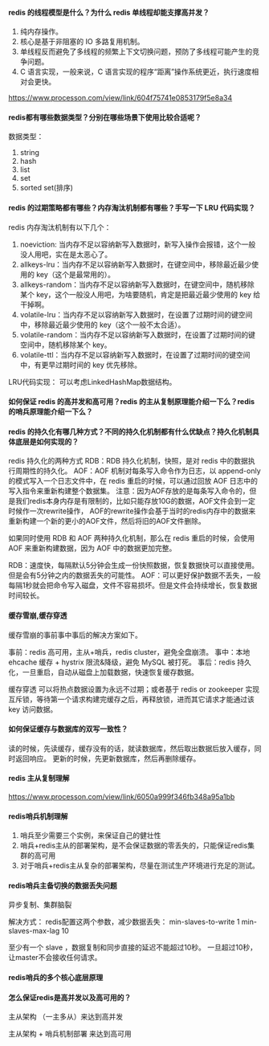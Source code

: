 #### redis 的线程模型是什么？为什么 redis 单线程却能支撑高并发？
1. 纯内存操作。
2. 核心是基于非阻塞的 IO 多路复用机制。
3. 单线程反而避免了多线程的频繁上下文切换问题，预防了多线程可能产生的竞争问题。
4. C 语言实现，一般来说，C 语言实现的程序“距离”操作系统更近，执行速度相对会更快。

https://www.processon.com/view/link/604f75741e0853179f5e8a34

#### redis都有哪些数据类型？分别在哪些场景下使用比较合适呢？
数据类型：
1. string
2. hash
3. list
4. set
5. sorted set(排序)

#### redis 的过期策略都有哪些？内存淘汰机制都有哪些？手写一下 LRU 代码实现？
redis 内存淘汰机制有以下几个：
1. noeviction: 当内存不足以容纳新写入数据时，新写入操作会报错，这个一般没人用吧，实在是太恶心了。
2. allkeys-lru：当内存不足以容纳新写入数据时，在键空间中，移除最近最少使用的 key（这个是最常用的）。
3. allkeys-random：当内存不足以容纳新写入数据时，在键空间中，随机移除某个 key，这个一般没人用吧，为啥要随机，肯定是把最近最少使用的 key 给干掉啊。
4. volatile-lru：当内存不足以容纳新写入数据时，在设置了过期时间的键空间中，移除最近最少使用的 key（这个一般不太合适）。
5. volatile-random：当内存不足以容纳新写入数据时，在设置了过期时间的键空间中，随机移除某个 key。
6. volatile-ttl：当内存不足以容纳新写入数据时，在设置了过期时间的键空间中，有更早过期时间的 key 优先移除。


LRU代码实现：
可以考虑LinkedHashMap数据结构。

#### 如何保证 redis 的高并发和高可用？redis 的主从复制原理能介绍一下么？redis 的哨兵原理能介绍一下么？

#### redis 的持久化有哪几种方式？不同的持久化机制都有什么优缺点？持久化机制具体底层是如何实现的？
redis 持久化的两种方式
RDB：RDB 持久化机制，快照，是对 redis 中的数据执行周期性的持久化。
AOF：AOF 机制对每条写入命令作为日志，以 append-only 的模式写入一个日志文件中，在 redis 重启的时候，可以通过回放 AOF 日志中的写入指令来重新构建整个数据集。
    注意：因为AOF存放的是每条写入命令的，但是我们redis本身内存是有限制的，比如只能存放10G的数据，AOF文件会到一定时候作一次rewrite操作，
        AOF的rewrite操作会基于当时的redis内存中的数据来重新构建一个新的更小的AOF文件，然后将旧的AOF文件删除。

如果同时使用 RDB 和 AOF 两种持久化机制，那么在 redis 重启的时候，会使用 AOF 来重新构建数据，因为 AOF 中的数据更加完整。


RDB：速度快，每隔默认5分钟会生成一份快照数据，恢复数据快可以直接使用。但是会有5分钟之内的数据丢失的可能性。
AOF：可以更好保护数据不丢失，一般每隔1秒就会把命令写入磁盘，文件不容易损坏。但是文件会持续增长，恢复数据时间较长。

#### 缓存雪崩,缓存穿透
缓存雪崩的事前事中事后的解决方案如下。

事前：redis 高可用，主从+哨兵，redis cluster，避免全盘崩溃。
事中：本地 ehcache 缓存 + hystrix 限流&降级，避免 MySQL 被打死。
事后：redis 持久化，一旦重启，自动从磁盘上加载数据，快速恢复缓存数据。

缓存穿透
可以将热点数据设置为永远不过期；或者基于 redis or zookeeper 实现互斥锁，等待第一个请求构建完缓存之后，再释放锁，进而其它请求才能通过该 key 访问数据。


#### 如何保证缓存与数据库的双写一致性？
读的时候，先读缓存，缓存没有的话，就读数据库，然后取出数据后放入缓存，同时返回响应。
更新的时候，先更新数据库，然后再删除缓存。

#### redis 主从复制理解
https://www.processon.com/view/link/6050a999f346fb348a95a1bb

#### redis哨兵机制理解
1. 哨兵至少需要三个实例，来保证自己的健壮性
2. 哨兵+redis主从的部署架构，是不会保证数据的零丢失的，只能保证redis集群的高可用
3. 对于哨兵+redis主从复杂的部署架构，尽量在测试生产环境进行充足的测试。
#### redis哨兵主备切换的数据丢失问题
异步复制、集群脑裂

解决方式：
redis配置这两个参数，减少数据丢失：
min-slaves-to-write 1
min-slaves-max-lag 10

至少有一个 slave ，数据复制和同步直接的延迟不能超过10秒。
一旦超过10秒，让master不会接收任何请求。

#### redis哨兵的多个核心底层原理

#### 怎么保证redis是高并发以及高可用的？

主从架构 （一主多从）来达到高并发

主从架构 + 哨兵机制部署 来达到高可用




















